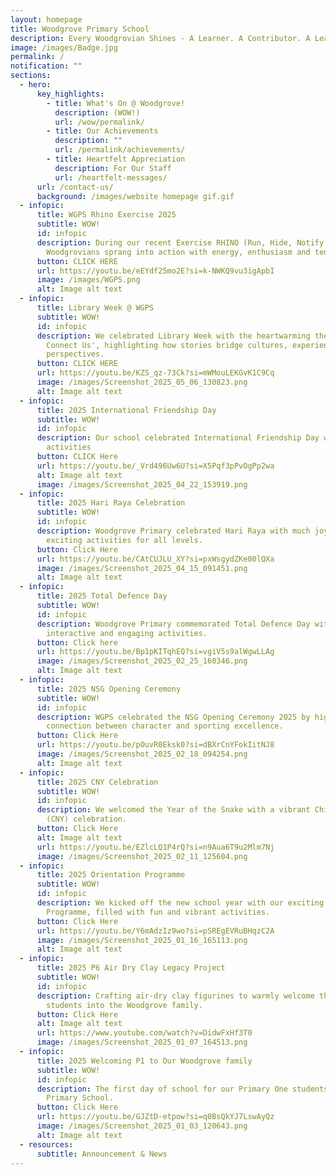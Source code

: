 ```yaml
---
layout: homepage
title: Woodgrove Primary School
description: Every Woodgrovian Shines - A Learner. A Contributor. A Leader with Character.
image: /images/Badge.jpg
permalink: /
notification: ""
sections:
  - hero:
      key_highlights:
        - title: What's On @ Woodgrove!
          description: (WOW!)
          url: /wow/permalink/
        - title: Our Achievements
          description: ""
          url: /permalink/achievements/
        - title: Heartfelt Appreciation
          description: For Our Staff
          url: /heartfelt-messages/
      url: /contact-us/
      background: /images/website homepage gif.gif
  - infopic:
      title: WGPS Rhino Exercise 2025
      subtitle: WOW!
      id: infopic
      description: During our recent Exercise RHINO (Run, Hide, Notify Others), our
        Woodgrovians sprang into action with energy, enthusiasm and tenacity!
      button: CLICK HERE
      url: https://youtu.be/eEYdf25mo2E?si=k-NWKQ9vu3igApbI
      image: /images/WGPS.png
      alt: Image alt text
  - infopic:
      title: Library Week @ WGPS
      subtitle: WOW!
      id: infopic
      description: We celebrated Library Week with the heartwarming theme 'Stories
        Connect Us', highlighting how stories bridge cultures, experiences and
        perspectives.
      button: CLICK HERE
      url: https://youtu.be/KZS_qz-73Ck?si=mWMouLEKGvK1C9Cq
      image: /images/Screenshot_2025_05_06_130823.png
      alt: Image alt text
  - infopic:
      title: 2025 International Friendship Day
      subtitle: WOW!
      id: infopic
      description: Our school celebrated International Friendship Day with vibrant
        activities
      button: CLICK Here
      url: https://youtu.be/_Vrd496Uw6U?si=X5Pqf3pPvOgPp2wa
      alt: Image alt text
      image: /images/Screenshot_2025_04_22_153919.png
  - infopic:
      title: 2025 Hari Raya Celebration
      subtitle: WOW!
      id: infopic
      description: Woodgrove Primary celebrated Hari Raya with much joy, featuring
        exciting activities for all levels.
      button: Click Here
      url: https://youtu.be/CAtCUJLU_XY?si=pxWsgydZKe00lQXa
      image: /images/Screenshot_2025_04_15_091451.png
      alt: Image alt text
  - infopic:
      title: 2025 Total Defence Day
      subtitle: WOW!
      id: infopic
      description: Woodgrove Primary commemorated Total Defence Day with a myriad of
        interactive and engaging activities.
      button: Click here
      url: https://youtu.be/Bp1pKITqhEQ?si=vgiV5s9alWgwLLAg
      image: /images/Screenshot_2025_02_25_160346.png
      alt: Image alt text
  - infopic:
      title: 2025 NSG Opening Ceremony
      subtitle: WOW!
      id: infopic
      description: WGPS celebrated the NSG Opening Ceremony 2025 by highlighting the
        connection between character and sporting excellence.
      button: Click Here
      url: https://youtu.be/pOuvR0Eksk0?si=dBXrCnYFokIitNJ8
      image: /images/Screenshot_2025_02_18_094254.png
      alt: Image alt text
  - infopic:
      title: 2025 CNY Celebration
      subtitle: WOW!
      id: infopic
      description: We welcomed the Year of the Snake with a vibrant Chinese New Year
        (CNY) celebration.
      button: Click Here
      alt: Image alt text
      url: https://youtu.be/EZlcLQ1P4rQ?si=n9Aua6T9u2Mlm7Nj
      image: /images/Screenshot_2025_02_11_125604.png
  - infopic:
      title: 2025 Orientation Programme
      subtitle: WOW!
      id: infopic
      description: We kicked off the new school year with our exciting Orientation
        Programme, filled with fun and vibrant activities.
      button: Click Here
      url: https://youtu.be/Y6mAdzIz9wo?si=pSREgEVRuBHqzC2A
      image: /images/Screenshot_2025_01_16_165113.png
      alt: Image alt text
  - infopic:
      title: 2025 P6 Air Dry Clay Legacy Project
      subtitle: WOW!
      id: infopic
      description: Crafting air-dry clay figurines to warmly welcome the 2024 P1
        students into the Woodgrove family.
      button: Click Here
      alt: Image alt text
      url: https://www.youtube.com/watch?v=DidwFxHf3T0
      image: /images/Screenshot_2025_01_07_164513.png
  - infopic:
      title: 2025 Welcoming P1 to Our Woodgrove family
      subtitle: WOW!
      id: infopic
      description: The first day of school for our Primary One students at Woodgrove
        Primary School.
      button: Click Here
      url: https://youtu.be/GJZtD-etpow?si=q0BsQkYJ7LswAyQz
      image: /images/Screenshot_2025_01_03_120643.png
      alt: Image alt text
  - resources:
      subtitle: Announcement & News
---
```


